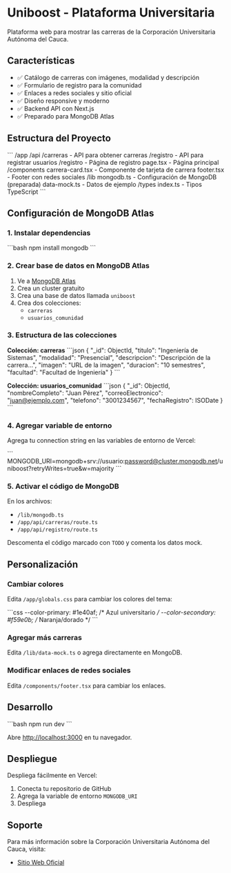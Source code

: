 # Uniboost - Plataforma Universitaria

Plataforma web para mostrar las carreras de la Corporación Universitaria Autónoma del Cauca.

## Características

- ✅ Catálogo de carreras con imágenes, modalidad y descripción
- ✅ Formulario de registro para la comunidad
- ✅ Enlaces a redes sociales y sitio oficial
- ✅ Diseño responsive y moderno
- ✅ Backend API con Next.js
- ✅ Preparado para MongoDB Atlas

## Estructura del Proyecto

\`\`\`
/app
  /api
    /carreras - API para obtener carreras
    /registro - API para registrar usuarios
  /registro - Página de registro
  page.tsx - Página principal
/components
  carrera-card.tsx - Componente de tarjeta de carrera
  footer.tsx - Footer con redes sociales
/lib
  mongodb.ts - Configuración de MongoDB (preparada)
  data-mock.ts - Datos de ejemplo
/types
  index.ts - Tipos TypeScript
\`\`\`

## Configuración de MongoDB Atlas

### 1. Instalar dependencias

\`\`\`bash
npm install mongodb
\`\`\`

### 2. Crear base de datos en MongoDB Atlas

1. Ve a [MongoDB Atlas](https://www.mongodb.com/cloud/atlas)
2. Crea un cluster gratuito
3. Crea una base de datos llamada `uniboost`
4. Crea dos colecciones:
   - `carreras`
   - `usuarios_comunidad`

### 3. Estructura de las colecciones

**Colección: carreras**
\`\`\`json
{
  "_id": ObjectId,
  "titulo": "Ingeniería de Sistemas",
  "modalidad": "Presencial",
  "descripcion": "Descripción de la carrera...",
  "imagen": "URL de la imagen",
  "duracion": "10 semestres",
  "facultad": "Facultad de Ingeniería"
}
\`\`\`

**Colección: usuarios_comunidad**
\`\`\`json
{
  "_id": ObjectId,
  "nombreCompleto": "Juan Pérez",
  "correoElectronico": "juan@ejemplo.com",
  "telefono": "3001234567",
  "fechaRegistro": ISODate
}
\`\`\`

### 4. Agregar variable de entorno

Agrega tu connection string en las variables de entorno de Vercel:

\`\`\`
MONGODB_URI=mongodb+srv://usuario:password@cluster.mongodb.net/uniboost?retryWrites=true&w=majority
\`\`\`

### 5. Activar el código de MongoDB

En los archivos:
- `/lib/mongodb.ts`
- `/app/api/carreras/route.ts`
- `/app/api/registro/route.ts`

Descomenta el código marcado con `TODO` y comenta los datos mock.

## Personalización

### Cambiar colores

Edita `/app/globals.css` para cambiar los colores del tema:

\`\`\`css
--color-primary: #1e40af; /* Azul universitario */
--color-secondary: #f59e0b; /* Naranja/dorado */
\`\`\`

### Agregar más carreras

Edita `/lib/data-mock.ts` o agrega directamente en MongoDB.

### Modificar enlaces de redes sociales

Edita `/components/footer.tsx` para cambiar los enlaces.

## Desarrollo

\`\`\`bash
npm run dev
\`\`\`

Abre [http://localhost:3000](http://localhost:3000) en tu navegador.

## Despliegue

Despliega fácilmente en Vercel:

1. Conecta tu repositorio de GitHub
2. Agrega la variable de entorno `MONGODB_URI`
3. Despliega

## Soporte

Para más información sobre la Corporación Universitaria Autónoma del Cauca, visita:
- [Sitio Web Oficial](https://www.uniautonoma.edu.co)
